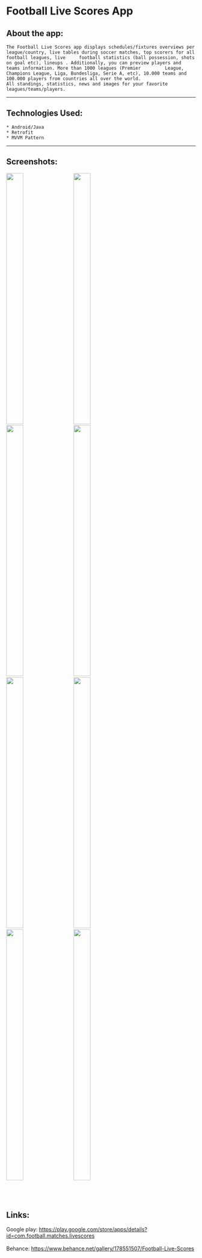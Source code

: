 # Football Live Scores App

## About the app:
    The Football Live Scores app displays schedules/fixtures overviews per league/country, live tables during soccer matches, top scorers for all football leagues, live     football statistics (ball possession, shots on goal etc), lineups . Additionally, you can preview players and teams information. More than 1000 leagues (Premier         League, Champions League, Liga, Bundesliga, Serie A, etc), 10.000 teams and 100.000 players from countries all over the world.
    All standings, statistics, news and images for your favorite leagues/teams/players.
***

## Technologies Used:
    * Android/Java
    * Retrofit
    * MVVM Pattern
***

## Screenshots:
<p float="left">
<img src="https://user-images.githubusercontent.com/48159614/206849232-e5c06e96-8cd2-4214-b3d1-57f773579ede.jpg" width="30%" height="667">
  &nbsp;&nbsp;&nbsp;&nbsp;&nbsp;

<img src="https://user-images.githubusercontent.com/48159614/206849253-a5ffca35-a40d-4d49-b322-02a6809715e4.jpg" width="30%" height="667">
  &nbsp;&nbsp;&nbsp;&nbsp;&nbsp;

<img src="https://user-images.githubusercontent.com/48159614/206850006-4e40d66c-ce7b-43f8-8e6c-84855187f7d8.jpg" width="30%" height="667">
  &nbsp;&nbsp;&nbsp;&nbsp;&nbsp;

<img src="https://user-images.githubusercontent.com/48159614/206849299-1792d7ca-4372-46b3-8d4b-a9f4f13b67f2.jpg" width="30%" height="667">
  &nbsp;&nbsp;&nbsp;&nbsp;&nbsp;

<img src="https://user-images.githubusercontent.com/48159614/206850292-837c6c4c-2ce0-4186-b4c2-9b860df3695e.jpg" width="30%" height="667">
  &nbsp;&nbsp;&nbsp;&nbsp;&nbsp;

<img src="https://user-images.githubusercontent.com/48159614/206849382-b075ffa4-463c-4f62-80c6-3fe1c5f0c5e6.jpg" width="30%" height="667">
  &nbsp;&nbsp;&nbsp;&nbsp;&nbsp;

<img src="https://user-images.githubusercontent.com/48159614/206849418-ee8d6eaa-0550-4971-9c2e-f71b303abbd2.jpg" width="30%" height="667">
  &nbsp;&nbsp;&nbsp;&nbsp;&nbsp;

<img src="https://user-images.githubusercontent.com/48159614/206849427-844ebc09-2a65-4e4f-b29e-0d0c0d87e6c8.jpg" width="30%" height="667">
</p>
<br></br>

## Links:
Google play: https://play.google.com/store/apps/details?id=com.football.matches.livescores
<br></br>
Behance: https://www.behance.net/gallery/178551507/Football-Live-Scores
